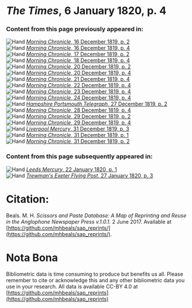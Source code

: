 # *The Times*, 6 January 1820, p. 4  
  
### Content from this page previously appeared in:  
![Hand](http://scissorsandpaste.net/wp-content/uploads/2017/06/smallhandpointer.png) [*Morning Chronicle*, 16 December 1819, p. 2](https://mhbeals.github.io/sap_html/Morning-Chronicle/Morning-Chronicle-16-December-1819-p-2)  
![Hand](http://scissorsandpaste.net/wp-content/uploads/2017/06/smallhandpointer.png) [*Morning Chronicle*, 16 December 1819, p. 4](https://mhbeals.github.io/sap_html/Morning-Chronicle/Morning-Chronicle-16-December-1819-p-4)  
![Hand](http://scissorsandpaste.net/wp-content/uploads/2017/06/smallhandpointer.png) [*Morning Chronicle*, 17 December 1819, p. 2](https://mhbeals.github.io/sap_html/Morning-Chronicle/Morning-Chronicle-17-December-1819-p-2)  
![Hand](http://scissorsandpaste.net/wp-content/uploads/2017/06/smallhandpointer.png) [*Morning Chronicle*, 18 December 1819, p. 4](https://mhbeals.github.io/sap_html/Morning-Chronicle/Morning-Chronicle-18-December-1819-p-4)  
![Hand](http://scissorsandpaste.net/wp-content/uploads/2017/06/smallhandpointer.png) [*Morning Chronicle*, 20 December 1819, p. 2](https://mhbeals.github.io/sap_html/Morning-Chronicle/Morning-Chronicle-20-December-1819-p-2)  
![Hand](http://scissorsandpaste.net/wp-content/uploads/2017/06/smallhandpointer.png) [*Morning Chronicle*, 20 December 1819, p. 4](https://mhbeals.github.io/sap_html/Morning-Chronicle/Morning-Chronicle-20-December-1819-p-4)  
![Hand](http://scissorsandpaste.net/wp-content/uploads/2017/06/smallhandpointer.png) [*Morning Chronicle*, 21 December 1819, p. 4](https://mhbeals.github.io/sap_html/Morning-Chronicle/Morning-Chronicle-21-December-1819-p-4)  
![Hand](http://scissorsandpaste.net/wp-content/uploads/2017/06/smallhandpointer.png) [*Morning Chronicle*, 22 December 1819, p. 4](https://mhbeals.github.io/sap_html/Morning-Chronicle/Morning-Chronicle-22-December-1819-p-4)  
![Hand](http://scissorsandpaste.net/wp-content/uploads/2017/06/smallhandpointer.png) [*Morning Chronicle*, 23 December 1819, p. 4](https://mhbeals.github.io/sap_html/Morning-Chronicle/Morning-Chronicle-23-December-1819-p-4)  
![Hand](http://scissorsandpaste.net/wp-content/uploads/2017/06/smallhandpointer.png) [*Morning Chronicle*, 24 December 1819, p. 4](https://mhbeals.github.io/sap_html/Morning-Chronicle/Morning-Chronicle-24-December-1819-p-4)  
![Hand](http://scissorsandpaste.net/wp-content/uploads/2017/06/smallhandpointer.png) [*Hampshire Portsmouth Telegraph*, 27 December 1819, p. 2](https://mhbeals.github.io/sap_html/Hampshire-Portsmouth-Telegraph/Hampshire-Portsmouth-Telegraph-27-December-1819-p-2)  
![Hand](http://scissorsandpaste.net/wp-content/uploads/2017/06/smallhandpointer.png) [*Morning Chronicle*, 28 December 1819, p. 4](https://mhbeals.github.io/sap_html/Morning-Chronicle/Morning-Chronicle-28-December-1819-p-4)  
![Hand](http://scissorsandpaste.net/wp-content/uploads/2017/06/smallhandpointer.png) [*Morning Chronicle*, 29 December 1819, p. 2](https://mhbeals.github.io/sap_html/Morning-Chronicle/Morning-Chronicle-29-December-1819-p-2)  
![Hand](http://scissorsandpaste.net/wp-content/uploads/2017/06/smallhandpointer.png) [*Morning Chronicle*, 29 December 1819, p. 4](https://mhbeals.github.io/sap_html/Morning-Chronicle/Morning-Chronicle-29-December-1819-p-4)  
![Hand](http://scissorsandpaste.net/wp-content/uploads/2017/06/smallhandpointer.png) [*Liverpool Mercury*, 31 December 1819, p. 3](https://mhbeals.github.io/sap_html/Liverpool-Mercury/Liverpool-Mercury-31-December-1819-p-3)  
![Hand](http://scissorsandpaste.net/wp-content/uploads/2017/06/smallhandpointer.png) [*Morning Chronicle*, 31 December 1819, p. 1](https://mhbeals.github.io/sap_html/Morning-Chronicle/Morning-Chronicle-31-December-1819-p-1)  
![Hand](http://scissorsandpaste.net/wp-content/uploads/2017/06/smallhandpointer.png) [*Morning Chronicle*, 31 December 1819, p. 2](https://mhbeals.github.io/sap_html/Morning-Chronicle/Morning-Chronicle-31-December-1819-p-2)  
  
### Content from this page subsequently appeared in:  
![Hand](http://scissorsandpaste.net/wp-content/uploads/2017/06/smallhandpointer.png) [*Leeds Mercury*, 22 January 1820, p. 1](https://mhbeals.github.io/sap_html/Leeds-Mercury/Leeds-Mercury-22-January-1820-p-1)  
![Hand](http://scissorsandpaste.net/wp-content/uploads/2017/06/smallhandpointer.png) [*Trewman's Exeter Flying Post*, 27 January 1820, p. 3](https://mhbeals.github.io/sap_html/Trewman's-Exeter-Flying-Post/Trewman's-Exeter-Flying-Post-27-January-1820-p-3)  


# Citation: 

Beals. M. H. *Scissors and Paste Database: A Map of Reprinting and Reuse in the Anglophone Newspaper Press v.1.0.1.* 2 June 2017. Available at [https://github.com/mhbeals/sap_reprints/](https://github.com/mhbeals/sap_reprints/). 

# Nota Bona

Bibliometric data is time consuming to produce but benefits us all. Please remember to cite or acknowledge this and any other bibliometric data you use in your research. All data is available CC-BY 4.0 at [https://github.com/mhbeals/sap_reprints](https://github.com/mhbeals/sap_reprints)